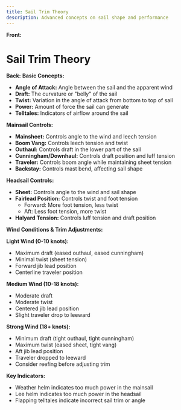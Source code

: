 ```yaml
---
title: Sail Trim Theory
description: Advanced concepts on sail shape and performance
---
```


**Front:**
# Sail Trim Theory

**Back:**
**Basic Concepts:**
- **Angle of Attack:** Angle between the sail and the apparent wind
- **Draft:** The curvature or "belly" of the sail
- **Twist:** Variation in the angle of attack from bottom to top of sail
- **Power:** Amount of force the sail can generate
- **Telltales:** Indicators of airflow around the sail

**Mainsail Controls:**
- **Mainsheet:** Controls angle to the wind and leech tension
- **Boom Vang:** Controls leech tension and twist
- **Outhaul:** Controls draft in the lower part of the sail
- **Cunningham/Downhaul:** Controls draft position and luff tension
- **Traveler:** Controls boom angle while maintaining sheet tension
- **Backstay:** Controls mast bend, affecting sail shape

**Headsail Controls:**
- **Sheet:** Controls angle to the wind and sail shape
- **Fairlead Position:** Controls twist and foot tension
  - Forward: More foot tension, less twist
  - Aft: Less foot tension, more twist
- **Halyard Tension:** Controls luff tension and draft position

**Wind Conditions & Trim Adjustments:**

**Light Wind (0-10 knots):**
- Maximum draft (eased outhaul, eased cunningham)
- Minimal twist (sheet tension)
- Forward jib lead position
- Centerline traveler position

**Medium Wind (10-18 knots):**
- Moderate draft
- Moderate twist
- Centered jib lead position
- Slight traveler drop to leeward

**Strong Wind (18+ knots):**
- Minimum draft (tight outhaul, tight cunningham)
- Maximum twist (eased sheet, tight vang)
- Aft jib lead position
- Traveler dropped to leeward
- Consider reefing before adjusting trim

**Key Indicators:**
- Weather helm indicates too much power in the mainsail
- Lee helm indicates too much power in the headsail
- Flapping telltales indicate incorrect sail trim or angle 